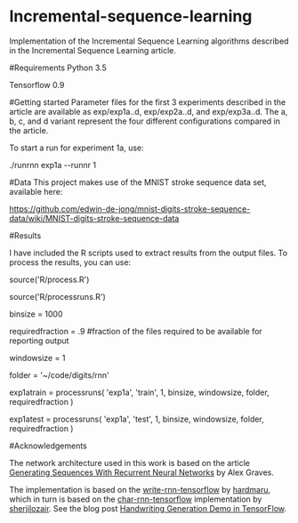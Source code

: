 # Incremental-sequence-learning
Implementation of the Incremental Sequence Learning algorithms described in the Incremental Sequence Learning article.

#Requirements
Python 3.5

Tensorflow 0.9


#Getting started
Parameter files for the first 3 experiments described in the article are available as exp/exp1a..d, exp/exp2a..d, and exp/exp3a..d. The a, b, c, and d variant represent the four different configurations compared in the article.

To start a run for experiment 1a, use:

./runrnn exp1a --runnr 1


#Data
This project makes use of the MNIST stroke sequence data set, available here:

https://github.com/edwin-de-jong/mnist-digits-stroke-sequence-data/wiki/MNIST-digits-stroke-sequence-data


#Results

I have included the R scripts used to extract results from the output files. To process the results, you can use:

source('R/process.R')

source('R/processruns.R')

binsize = 1000

requiredfraction = .9 #fraction of the files required to be available for reporting output

windowsize = 1

folder = '~/code/digits/rnn'

exp1atrain = processruns( 'exp1a', 'train', 1, binsize, windowsize, folder, requiredfraction )

exp1atest  = processruns( 'exp1a', 'test',  1, binsize, windowsize, folder, requiredfraction )

#Acknowledgements

The network architecture used in this work is based on the article [Generating Sequences With Recurrent Neural Networks](https://arxiv.org/pdf/1308.0850v5.pdf) by Alex Graves.

The implementation is based on the [write-rnn-tensorflow](https://github.com/hardmaru/write-rnn-tensorflow) by [hardmaru](https://github.com/hardmaru), which in turn is based on
the [char-rnn-tensorflow](https://github.com/sherjilozair/char-rnn-tensorflow) implementation by [sherjilozair](https://github.com/sherjilozair). See the blog post [Handwriting Generation Demo in TensorFlow](http://blog.otoro.net/2015/12/12/handwriting-generation-demo-in-tensorflow/).

